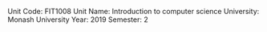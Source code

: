 Unit Code: FIT1008
Unit Name: Introduction to computer science
University: Monash University
Year: 2019
Semester: 2